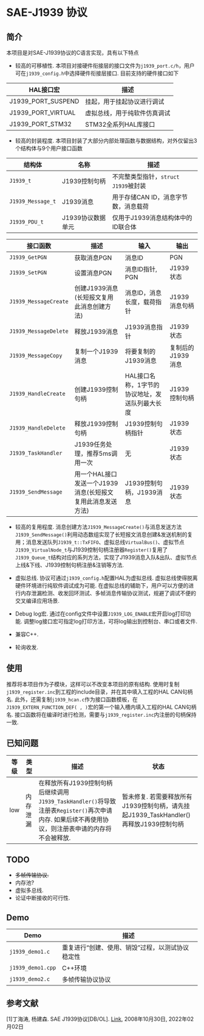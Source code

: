 # SAE-J1939 协议

## 简介

本项目是对SAE-J1939协议的C语言实现，具有以下特点

- 较高的可移植性. 本项目对接硬件衔接层的接口文件为`j1939_port.c/h`，用户可在`j1939_config.h`中选择硬件衔接层接口. 目前支持的硬件接口如下

<center>

| HAL接口宏 | 描述 |
| --- | --- |
| J1939_PORT_SUSPEND | 挂起，用于挂起协议进行调试 |
| J1939_PORT_VIRTUAL | 虚拟总线，用于纯软件仿真调试 |
| J1939_PORT_STM32 | STM32全系列HAL库接口 |

</center>

- 较高的封装程度. 本项目封装了大部分内部处理函数与数据结构，对外仅留出3个结构体与9个用户接口函数

<center>

| 结构体 | 名称 | 描述 |
| --- | --- | --- |
| `J1939_t` | J1939控制句柄 | 不完整类型指针，`struct J1939`被封装 |
| `J1939_Message_t` | J1939消息 | 用于存储CAN ID，消息字节数，消息载荷 |
| `J1939_PDU_t` | J1939协议数据单元 | 仅用于J1939消息结构体中的ID联合体 |

</center>

<center>

| 接口函数 | 描述 | 输入 | 输出 |
| --- | --- | --- | --- |
| `J1939_GetPGN` | 获取消息PGN | 消息ID | PGN |
| `J1939_SetPGN` | 设置消息PGN | 消息ID指针, PGN | J1939状态 |
| `J1939_MessageCreate` | 创建J1939消息(长短报文复用此消息创建方法) | 消息ID，消息长度，载荷指针 | J1939消息句柄 |
| `J1939_MessageDelete` | 释放J1939消息 | J1939消息指针 | J1939状态 |
| `J1939_MessageCopy` | 复制一个J1939消息 | 将要复制的J1939消息 | 复制后的J1939消息 |
| `J1939_HandleCreate` | 创建J1939控制句柄 | HAL接口名称，1字节的协议地址，发送队列最大长度 | J1939控制句柄 |
| `J1939_HandleDelete` | 释放J1939控制句柄 | J1939控制句柄指针 | J1939状态 |
| `J1939_TaskHandler` | J1939任务处理，推荐5ms调用一次 | 无 | J1939状态 |
| `J1939_SendMessage` | 用一个HAL接口发送一个J1939消息(长短报文复用此消息发送方法) | J1939控制句柄，J1939消息 | J1939状态 |

</center>

- 较高的复用程度. 消息创建方法`J1939_MessageCreate()`与消息发送方法`J1939_SendMessage()`利用动态数组实现了长短报文消息创建&发送机制的复用；消息发送队列`J1939_t::TxFIFO`、虚拟总线`VirtualBus()`、虚拟节点`J1939_VirtualNode_t`与J1939控制句柄注册器`Register()`复用了`J1939_Queue_t`结构对应的系列方法，实现了J1939消息入队&出队、虚拟节点上线&下线、J1939控制句柄注册&注销等方法.

- 虚拟总线. 协议可通过`j1939_config.h`配置HAL为虚拟总线. 虚拟总线使得脱离硬件环境进行纯软件调试成为可能. 在虚拟总线的辅助下，用户可以方便的进行内存泄漏检测、收发回环测试、多帧消息传输协议测试，规避了调试不便的交叉编译应用场景.

- Debug log宏. 通过在config文件中设置`J1939_LOG_ENABLE`宏开启log打印功能. 调整log接口宏可指定log打印方法，可将log输出到控制台、串口或者文件.

- 兼容C++.

- 轮询收发.

## 使用

推荐将本项目作为子模块，这样可以不改变本项目的原有结构. 使用时复制`j1939_register.inc`到工程的include目录，并在其中填入工程的HAL CAN句柄名. 此外，还需复制`j1939_hcan.c`作为接口函数模板，在`J1939_EXTERN_FUNCTION_DEF( , )`宏的第一个输入槽内填入工程的HAL CAN句柄名. 接口函数将在编译时进行检测，需要与`j1939_register.inc`内注册的句柄保持一致.

## 已知问题

<center>

| 等级 | 类型 | 描述 | 状态 |
| --- | --- | --- | --- |
| low | 内存泄漏 | 在释放所有J1939控制句柄后继续调用`J1939_TaskHandler()`将导致注册表`Register()`再次申请内存. 如果后续不再使用协议，则注册表申请的内存将不会被释放. | 暂未修复. 若需要释放所有J1939控制句柄，请先挂起J1939_TaskHandler()再释放J1939控制句柄 |

</center>

## TODO

- ~~多帧传输协议.~~
- 内存池?
- 虚拟多总线.
- 论证中断接收的可行性.

## Demo

<center>

| Demo | 描述 |
| --- | --- |
| `j1939_demo1.c` | 重复进行“创建、使用、销毁”过程，以测试协议稳定性 |
| `j1939_demo1.cpp` | C++环境 |
| `j1939_demo2.c` | 多帧传输协议协议 |

</center>

## 参考文献

[1]丁海涛, 杨建森. SAE J1939协议[DB/OL]. [Link](http://blog.gitdns.org/2017/12/05/j1939-pctool/ourdev_509914(SAE-J1939).pdf), 2008年10月30日, 2022年02月02日
